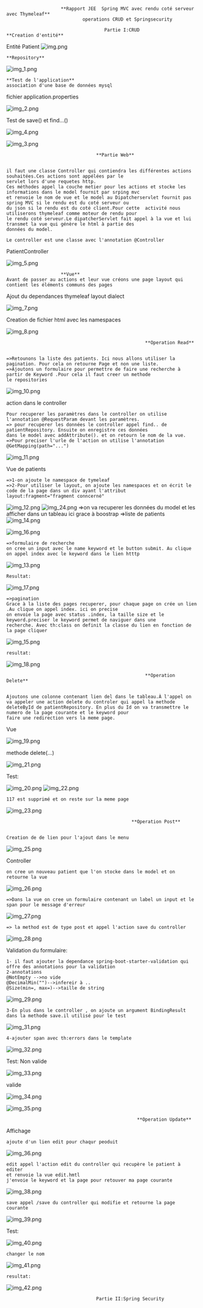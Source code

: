                         **Rapport JEE  Spring MVC avec rendu coté serveur avec Thymeleaf**
                                operations CRUD et Springsecurity
                                    
                                        Partie I:CRUD
    **Creation d'entité**
Entité Patient
![img.png](img.png)

    **Repository**
![img_1.png](img_1.png)

    **Test de l'application**
    association d'une base de données mysql
fichier application.properties

![img_2.png](img_2.png)

Test de save() et find...()

![img_4.png](img_4.png)

![img_3.png](img_3.png)

                                     **Partie Web**


    il faut une classe Controller qui contiendra les différentes actions souhaitées.Ces actions sont appélées par le
    servlet lors d'une requetes http. 
    Ces méthodes appel la couche metier pour les actions et stocke les informations dans le model fournit par srping mvc
    et renvoie le nom de vue et le model au Dipatcherservlet fournit pas spring MVC si le rendu est du coté serveur ou
    du json si le rendu est du coté client.Pour cette  activité nous utiliserons thymeleaf comme moteur de rendu pour
    le rendu coté serveur.Le dipatcherServlet fait appel à la vue et lui transmet la vue qui génère le html à partie des
    données du model.

    Le controller est une classe avec l'annotation @Controller

PatientController

![img_5.png](img_5.png)

                        **Vue**
    Avant de passer au actions et leur vue créons une page layout qui contient les éléments communs des pages 

Ajout du dependances thymeleaf layout dialect

![img_7.png](img_7.png)

Creation de fichier html avec les namespaces

![img_8.png](img_8.png)
                                                            
                                                       **Operation Read**


    =>Retounons la liste des patients. Ici nous allons utiliser la pagination. Pour cela on retourne Page et non une liste.
    =>Ajoutons un formulaire pour permettre de faire une recherche à partir de Keyword .Pour cela il faut creer un methode
    le repositories 
![img_10.png](img_10.png)

  

action dans le controller

    Pour recuperer les paramètres dans le controller on utilise l'annotation @RequestParam devant les paramètres.
    => pour recuperer les données le controller appel find.. de patientRepository. Ensuite on enregistre ces données
    dans le model avec addAttribute(). et on retourn le nom de la vue.
    =>Pour preciser l'urle de l'action on utilise l'annotation @GetMapping(path="...")
![img_11.png](img_11.png)


Vue de patients

    =>1-on ajoute le namespace de tymeleaf 
    =>2-Pour utiliser le layout, on ajoute les namespaces et on écrit le code de la page dans un div ayant l'attribut 
    layout:fragment="fragment conncerné"
![img_12.png](img_12.png)
![img_24.png](img_24.png)
    =>on va recuperer les données du model et les afficher dans un tableau ici grace à boostrap
    =>liste de patients
![img_14.png](img_14.png)

![img_16.png](img_16.png)


    =>formulaire de recherche
    on cree un input avec le name keyword et le button submit. Au clique on appel index avec le keyword dans le lien htttp
![img_13.png](img_13.png)
    
    Resultat:
![img_17.png](img_17.png)


    =>pagination
    Grace à la liste des pages recuperer, pour chaque page on crée un lien .Au clique on appel index. ici on precise 
    on envoie la page avec status .index, la taille size et le keyword.preciser le keyword permet de naviguer dans une 
    recherche. Avec th:class on definit la classe du lien en fonction de la page cliquer
![img_15.png](img_15.png)

    resultat:
![img_18.png](img_18.png)



                                                       **Operation Delete**


    Ajoutons une colonne contenant lien del dans le tableau.À l'appel on va appeler une action delete du controler qui appel la methode 
    deleteById de patientRepository. En plus du Id on va transmettre le numero de la page courante et le keyword pour 
    faire une redirection vers la meme page.
Vue

![img_19.png](img_19.png)

methode delete(...)

![img_21.png](img_21.png)

Test:

![img_20.png](img_20.png)
![img_22.png](img_22.png)

    117 est supprimé et on reste sur la meme page
![img_23.png](img_23.png)

                    
                                                  **Operation Post**

    
    Creation de de lien pour l'ajout dans le menu
![img_25.png](img_25.png)

Controller

    on cree un nouveau patient que l'on stocke dans le model et on retourne la vue
![img_26.png](img_26.png)
    
    =>Dans la vue on cree un formulaire contenant un label un input et le span pour le message d'erreur
![img_27.png](img_27.png)

    => la method est de type post et appel l'action save du controller
![img_28.png](img_28.png)

Validation du formulaire:
    
    1- il faut ajouter la dependance spring-boot-starter-validation qui offre des annotations pour la validation
    2-annotations
    @NotEmpty -->no vide
    @DecimalMin("")-->infereir à ..
    @Size(min=, max=)-->taille de string
![img_29.png](img_29.png)

    3-En plus dans le controller , on ajoute un argument BindingResult  dans la methode save.il utilisé pour le test 
![img_31.png](img_31.png)
    
    4-ajouter span avec th:errors dans le template
![img_32.png](img_32.png)

Test:
Non valide

![img_33.png](img_33.png)

valide

![img_34.png](img_34.png)

![img_35.png](img_35.png)




                                                    **Operation Update**
Affichage
    
    ajoute d'un lien edit pour chaqur peoduit
![img_36.png](img_36.png)

    edit appel l'action edit du controller qui recupère le patient à editer 
    et renvoie la vue edit.hmtl
    j'envoie le keyword et la page pour retouver ma page courante
![img_38.png](img_38.png)
    
    save appel /save du controller qui modifie et retourne la page courante 
![img_39.png](img_39.png)

Test:

![img_40.png](img_40.png)
    
    changer le nom
![img_41.png](img_41.png)

    resultat:
![img_42.png](img_42.png)

                                    

                                     Partie II:Spring Security


